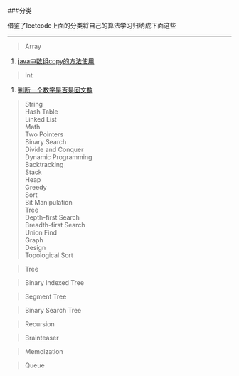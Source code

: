 ###分类

借鉴了leetcode上面的分类将自己的算法学习归纳成下面这些

------
>Array  
1. [java中数组copy的方法使用](https://github.com/tangculijier/algorithm_learn/blob/master/Array/Arrays.copyof.md)

>Int  
1.  [判断一个数字是否是回文数](https://github.com/tangculijier/algorithm_learn/blob/master/Integer/Palindrome%20Numbe.md)    

>String  
>Hash Table  
>Linked List  
>Math  
>Two Pointers  
>Binary Search  
>Divide and Conquer  
>Dynamic Programming  
>Backtracking  
>Stack  
>Heap  
>Greedy  
>Sort  
>Bit Manipulation  
>Tree  
>Depth-first Search  
>Breadth-first Search  
>Union Find  
>Graph  
>Design  
>Topological Sort

>Tree

>Binary Indexed Tree

>Segment Tree

>Binary Search Tree

>Recursion

>Brainteaser

>Memoization

>Queue
